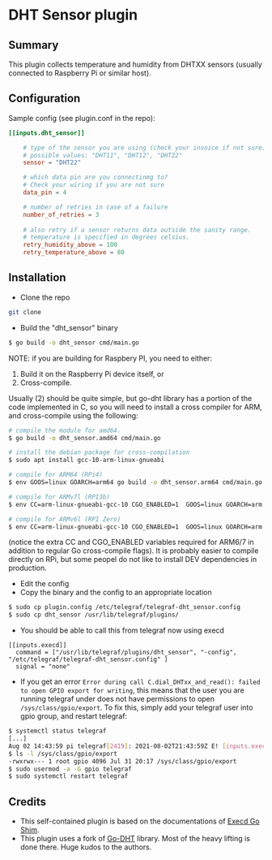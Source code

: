 # DHT Sensor plugin

## Summary

This plugin collects temperature and humidity from DHTXX sensors (usually connected to Raspberry Pi or similar host). 

## Configuration

Sample config (see plugin.conf in the repo):
```toml
[[inputs.dht_sensor]]

    # type of the sensor you are using (check your invoice if not sure).
    # possible values: "DHT11", "DHT12", "DHT22"
    sensor = "DHT22"

    # which data pin are you connectinmg to? 
    # Check your wiring if you are not sure
    data_pin = 4

    # number of retries in case of a failure
    number_of_retries = 3
    
    # also retry if a sensor returns data outside the sanity range.
    # temperature is specified in degrees celsius.
    retry_humidity_above = 100
    retry_temperature_above = 80 

```

## Installation

* Clone the repo
```bash
git clone 
```
* Build the "dht_sensor" binary

```bash
$ go build -o dht_sensor cmd/main.go
```

NOTE: if you are building for Raspbery PI, you need to either:
1. Build it on the Raspberry Pi device itself, or
2. Cross-compile. 

Usually (2) should be quite simple, but go-dht library has a portion of the code implemented in C, so you will need to install a cross compiler for ARM, and cross-compile using the following:
``` bash
# compile the module for amd64.
$ go build -o dht_sensor.amd64 cmd/main.go

# install the debian package for cross-compilation
$ sudo apt install gcc-10-arm-linux-gnueabi

# compile for ARM64 (RPi4)
$ env GOOS=linux GOARCH=arm64 go build -o dht_sensor.arm64 cmd/main.go

# compile for ARMv7l (RPI3b)
$ env CC=arm-linux-gnueabi-gcc-10 CGO_ENABLED=1  GOOS=linux GOARCH=arm GOARM=7 go build -o dht_sensor.armv7l cmd/main.go

# compile for ARMv6l (RPI Zero)
$ env CC=arm-linux-gnueabi-gcc-10 CGO_ENABLED=1  GOOS=linux GOARCH=arm GOARM=6 go build -o dht_sensor.armv6l cmd/main.go

```
(notice the extra CC and CGO_ENABLED variables required for ARM6/7 in addition to regular Go cross-compile flags).
It is probably easier to compile directly on RPi, but some peopel do not like to install DEV dependencies in production. 

* Edit the config
* Copy the binary and the config to an appropriate location
```bash
$ sudo cp plugin.config /etc/telegraf/telegraf-dht_sensor.config
$ sudo cp dht_sensor /usr/lib/telegraf/plugins/
```
* You should be able to call this from telegraf now using execd
```
[[inputs.execd]]
  command = ["/usr/lib/telegraf/plugins/dht_sensor", "-config", "/etc/telegraf/telegraf-dht_sensor.config" ]
  signal = "none"
```
* If you get an error `Error during call C.dial_DHTxx_and_read(): failed to open GPIO export for writing`, this means that the user you are running telegraf under does not have permissions to open `/sys/class/gpio/export`. To fix this, simply add your telegraf user into gpio group, and restart telegraf:
```bash
$ systemctl status telegraf 
[...]
Aug 02 14:43:59 pi telegraf[2419]: 2021-08-02T21:43:59Z E! [inputs.execd] stderr: "failed to gather metrics: Error during call C.dial_DHTxx_and_read(): failed to open GPIO export for writing"
$ ls -l /sys/class/gpio/export
-rwxrwx--- 1 root gpio 4096 Jul 31 20:17 /sys/class/gpio/export
$ sudo usermod -a -G gpio telegraf
$ sudo systemctl restart telegraf

```

## Credits
* This self-contained plugin is based on the documentations of [Execd Go Shim](https://github.com/influxdata/telegraf/blob/master/plugins/common/shim).
* This plugin uses a fork of [Go-DHT](https://github.com/d2r2/go-dht) library. Most of the heavy lifting is done there. Huge kudos to the authors.
